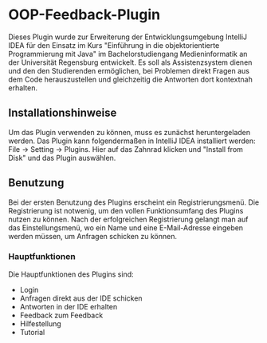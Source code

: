 # OOP-Feedback-Plugin
Dieses Plugin wurde zur Erweiterung der Entwicklungsumgebung IntelliJ IDEA für den Einsatz im Kurs "Einführung in die objektorientierte Programmierung mit Java" im Bachelorstudiengang Medieninformatik an der Universität Regensburg entwickelt. Es soll als Assistenzsystem dienen und den den Studierenden ermöglichen, bei Problemen direkt Fragen aus dem Code herauszustellen und gleichzeitig die Antworten dort kontextnah erhalten. 

## Installationshinweise
Um das Plugin verwenden zu können, muss es zunächst heruntergeladen werden. 
Das Plugin kann folgendermaßen in IntelliJ IDEA installiert werden: 
File -> Setting -> Plugins. Hier auf das Zahnrad klicken und "Install from Disk" und das Plugin auswählen.

## Benutzung
Bei der ersten Benutzung des Plugins erscheint ein Registrierungsmenü. Die Registrierung ist notwenig, um den vollen Funktionsumfang des Plugins nutzen zu können. Nach der erfolgreichen Registrierung gelangt man auf das Einstellungsmenü, wo ein Name und eine E-Mail-Adresse eingeben werden müssen, um Anfragen schicken zu können.

### Hauptfunktionen
Die Hauptfunktionen des Plugins sind:
- Login
- Anfragen direkt aus der IDE schicken
- Antworten in der IDE erhalten
- Feedback zum Feedback
- Hilfestellung
- Tutorial

